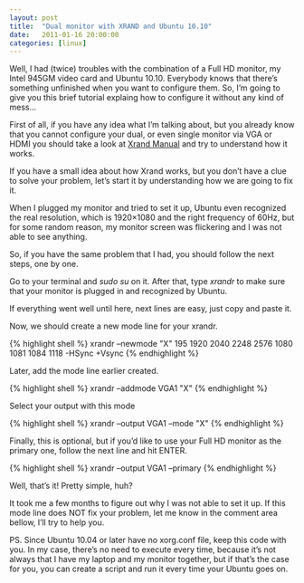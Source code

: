 ```yaml
---
layout: post
title:  "Dual monitor with XRAND and Ubuntu 10.10"
date:   2011-01-16 20:00:00
categories: [linux]
---
```


Well, I had (twice) troubles with the combination of a Full HD monitor, my Intel 945GM video card and Ubuntu 10.10. Everybody knows that there’s something unfinished when you want to configure them. So, I’m going to give you this brief tutorial explaing how to configure it without any kind of mess...

<!--more-->

First of all, if you have any idea what I’m talking about, but you already know that you cannot configure your dual, or even single monitor via VGA or HDMI you should take a look at [Xrand Manual][xrand] and try to understand how it works.

If you have a small idea about how Xrand works, but you don’t have a clue to solve your problem, let’s start it by understanding how we are going to fix it.

When I plugged my monitor and tried to set it up, Ubuntu even recognized the real resolution, which is 1920×1080 and the right frequency of 60Hz, but for some random reason, my monitor screen was flickering and I was not able to see anything.

So, if you have the same problem that I had, you should follow the next steps, one by one.

Go to your terminal and _sudo su_ on it. After that, type _xrandr_ to make sure that your monitor is plugged in and recognized by Ubuntu.

If everything went well until here, next lines are easy, just copy and paste it.

Now, we should create a new mode line for your xrandr.

{% highlight shell %}
xrandr –newmode "X" 195 1920 2040 2248 2576 1080 1081 1084 1118 -HSync +Vsync
{% endhighlight %}

Later, add the mode line earlier created.

{% highlight shell %}
xrandr –addmode VGA1 "X"
{% endhighlight %}

Select your output with this mode

{% highlight shell %}
xrandr –output VGA1 –mode "X"
{% endhighlight %}

Finally, this is optional, but if you’d like to use your Full HD monitor as the primary one, follow the next line and hit ENTER.

{% highlight shell %}
xrandr –output VGA1 –primary
{% endhighlight %}

Well, that’s it! Pretty simple, huh?

It took me a few months to figure out why I was not able to set it up. If this mode line does NOT fix your problem, let me know in the comment area bellow, I’ll try to help you.

PS. Since Ubuntu 10.04 or later have no xorg.conf file, keep this code with you. In my case, there’s no need to execute every time, because it’s not always that I have my laptop and my monitor together, but if that’s the case for you, you can create a script and run it every time your Ubuntu goes on.

[xrand]: https://www.x.org/archive/X11R7.5/doc/man/man1/xrandr.1.html
